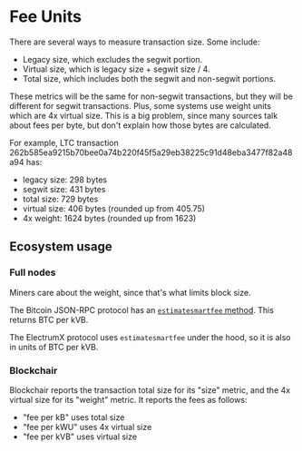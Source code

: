 # Fee Units

There are several ways to measure transaction size. Some include:

- Legacy size, which excludes the segwit portion.
- Virtual size, which is legacy size + segwit size / 4.
- Total size, which includes both the segwit and non-segwit portions.

These metrics will be the same for non-segwit transactions, but they will be different for segwit transactions. Plus, some systems use weight units which are 4x virtual size. This is a big problem, since many sources talk about fees per byte, but don't explain how those bytes are calculated.

For example, LTC transaction 262b585ea9215b70bee0a74b220f45f5a29eb38225c91d48eba3477f82a48a94 has:

- legacy size:  298 bytes
- segwit size:  431 bytes
- total size:   729 bytes
- virtual size: 406 bytes (rounded up from 405.75)
- 4x weight:   1624 bytes (rounded up from 1623)

## Ecosystem usage

### Full nodes

Miners care about the weight, since that's what limits block size.

The Bitcoin JSON-RPC protocol has an [`estimatesmartfee` method](https://bitcoin.org/en/developer-reference#estimatesmartfee). This returns BTC per kVB.

The ElectrumX protocol uses `estimatesmartfee` under the hood, so it is also in units of BTC per kVB.

### Blockchair

Blockchair reports the transaction total size for its "size" metric, and the 4x virtual size for its "weight" metric. It reports the fees as follows:

- "fee per kB" uses total size
- "fee per kWU" uses 4x virtual size
- "fee per kVB" uses virtual size

